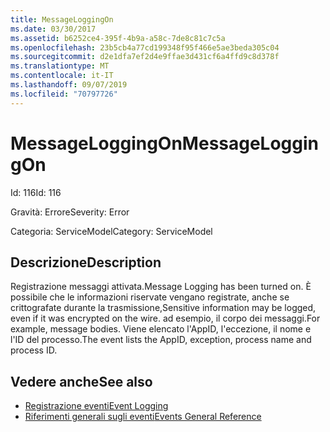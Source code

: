 ```yaml
---
title: MessageLoggingOn
ms.date: 03/30/2017
ms.assetid: b6252ce4-395f-4b9a-a58c-7de8c81c7c5a
ms.openlocfilehash: 23b5cb4a77cd199348f95f466e5ae3beda305c04
ms.sourcegitcommit: d2e1dfa7ef2d4e9ffae3d431cf6a4ffd9c8d378f
ms.translationtype: MT
ms.contentlocale: it-IT
ms.lasthandoff: 09/07/2019
ms.locfileid: "70797726"
---
```

# <a name="messageloggingon"></a><span data-ttu-id="011de-102">MessageLoggingOn</span><span class="sxs-lookup"><span data-stu-id="011de-102">MessageLoggingOn</span></span>
<span data-ttu-id="011de-103">Id: 116</span><span class="sxs-lookup"><span data-stu-id="011de-103">Id: 116</span></span>  
  
 <span data-ttu-id="011de-104">Gravità: Errore</span><span class="sxs-lookup"><span data-stu-id="011de-104">Severity: Error</span></span>  
  
 <span data-ttu-id="011de-105">Categoria: ServiceModel</span><span class="sxs-lookup"><span data-stu-id="011de-105">Category: ServiceModel</span></span>  
  
## <a name="description"></a><span data-ttu-id="011de-106">Descrizione</span><span class="sxs-lookup"><span data-stu-id="011de-106">Description</span></span>  
 <span data-ttu-id="011de-107">Registrazione messaggi attivata.</span><span class="sxs-lookup"><span data-stu-id="011de-107">Message Logging has been turned on.</span></span> <span data-ttu-id="011de-108">È possibile che le informazioni riservate vengano registrate, anche se crittografate durante la trasmissione,</span><span class="sxs-lookup"><span data-stu-id="011de-108">Sensitive information may be logged, even if it was encrypted on the wire.</span></span> <span data-ttu-id="011de-109">ad esempio, il corpo dei messaggi.</span><span class="sxs-lookup"><span data-stu-id="011de-109">For example, message bodies.</span></span> <span data-ttu-id="011de-110">Viene elencato l'AppID, l'eccezione, il nome e l'ID del processo.</span><span class="sxs-lookup"><span data-stu-id="011de-110">The event lists the AppID, exception, process name and process ID.</span></span>  
  
## <a name="see-also"></a><span data-ttu-id="011de-111">Vedere anche</span><span class="sxs-lookup"><span data-stu-id="011de-111">See also</span></span>

- [<span data-ttu-id="011de-112">Registrazione eventi</span><span class="sxs-lookup"><span data-stu-id="011de-112">Event Logging</span></span>](index.md)
- [<span data-ttu-id="011de-113">Riferimenti generali sugli eventi</span><span class="sxs-lookup"><span data-stu-id="011de-113">Events General Reference</span></span>](events-general-reference.md)
